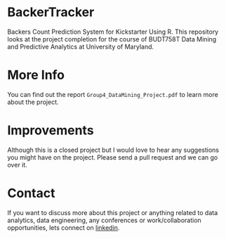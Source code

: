 # BackerTracker
Backers Count Prediction System for Kickstarter Using R. This repository looks at the project completion for the course of BUDT758T Data Mining and Predictive Analytics at University of Maryland.

# More Info
You can find out the report `Group4_DataMining_Project.pdf` to learn more about the project. 

# Improvements
Although this is a closed project but I would love to hear any suggestions you might have on the project. Please send a pull request and we can go over it.

# Contact
If you want to discuss more about this project or anything related to data analytics, data engineering, any conferences or work/collaboration opportunities, lets connect on <a href = "https://www.linkedin.com/in/priyanks99/" target="_blank">linkedin</a>.
